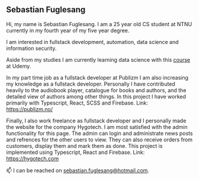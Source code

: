 ## Sebastian Fuglesang

Hi, my name is Sebastian Fuglesang. 
I am a 25 year old CS student at NTNU currently in my fourth year of my five year degree. 

I am interested in fullstack development, automation, data science and information security.

Aside from my studies I am currently learning data science with this [course](https://www.udemy.com/course/python-for-machine-learning-data-science-masterclass/) at Udemy. 

In my part time job as a fullstack developer at Publizm I am also increasing my knowledge as a fullstack developer.
Personally I have contributed heavily to the audiobook player, catalogue for books and authors, and the detailed view of authors among other things.
In this project I have worked primarily with Typescript, React, SCSS and Firebase.
Link: https://publizm.no/


Finally, I also work freelance as fullstack developer and I personally made the website for the company Hygotech.
I am most satisfied with the admin functionality for this page. The admin can login and administrate news posts and refrences for the other users to view.
They can also receive orders from customers, display them and mark them as done.
This project is implemented using Typescript, React and Firebase.
Link: https://hygotech.com

📫 I can be reached on sebastian.fuglesang@hotmail.com.

<!---
sebastian-fuglesang/sebastian-fuglesang is a ✨ special ✨ repository because its `README.md` (this file) appears on your GitHub profile.
You can click the Preview link to take a look at your changes.
--->
